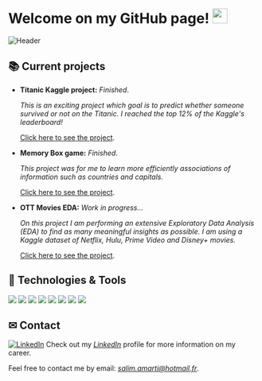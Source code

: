 # Welcome on my GitHub page! <img src="https://github.com/SalimAmarti/SalimAmarti/blob/master/wave.gif" width="30px">

![Header](https://github.com/SalimAmarti/SalimAmarti/blob/master/Readme_header2.png)

## &#128218; Current projects

- **Titanic Kaggle project:** *Finished*.

    *This is an exciting project which goal is to predict whether someone survived or not on the Titanic. I reached the top 12% of the Kaggle's leaderboard!*


    [Click here to see the project](https://github.com/SalimAmarti/Titanic_Project).

- **Memory Box game:** *Finished*.

    *This project was for me to learn more efficiently associations of information such as countries and capitals.*

    [Click here to see the project](https://github.com/SalimAmarti/Memory-Box).

- **OTT Movies EDA:** *Work in progress...*
    
    *On this project I am performing an extensive Exploratory Data Analysis (EDA) to find as many meaningful insights as possible. I am using a Kaggle dataset of Netflix, Hulu, Prime Video and Disney+ movies.*

    [Click here to see the project](https://github.com/SalimAmarti/OTT_movies_Project).

## 🔧 Technologies & Tools

![](https://img.shields.io/badge/Code-Python-informational?style=flat&logo=python&logoColor=white&color=3fa6d5)
![](https://img.shields.io/badge/Visualization-Power_BI-informational?style=flat&logo=power-bi&logoColor=white&color=3fa6d5)
![](https://img.shields.io/badge/Visualization-Tableau-informational?style=flat&logo=tableau&logoColor=white&color=3fa6d5)
![](https://img.shields.io/badge/Code-SQL-informational?style=flat&logo=mysql&logoColor=white&color=3fa6d5)
![](https://img.shields.io/badge/Code-HTML-informational?style=flat&logo=html5&logoColor=white&color=3fa6d5)
![](https://img.shields.io/badge/Version_control-Git-informational?style=flat&logo=git&logoColor=white&color=3fa6d5)
![](https://img.shields.io/badge/Tools-Excel-informational?style=flat&logo=microsoft-excel&logoColor=white&color=3fa6d5)
![](https://img.shields.io/badge/Tools-Powerpoint-informational?style=flat&logo=microsoft-powerpoint&logoColor=white&color=3fa6d5)

## &#9993; Contact

[![LinkedIn][3.2]][3] Check out my [*LinkedIn*](https://www.linkedin.com/in/salimamarti/) profile for more information on my career.

Feel free to contact me by email: *salim.amarti@hotmail.fr*.

[3.2]: https://raw.githubusercontent.com/MartinHeinz/MartinHeinz/master/linkedin-3-16.png (LinkedIn icon without padding)
[3]: https://www.linkedin.com/in/salimamarti/
